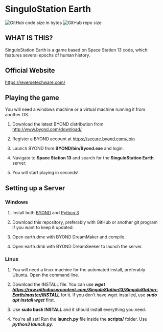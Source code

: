 # SinguloStation Earth

![GitHub code size in bytes](https://img.shields.io/github/languages/code-size/SinguloStation13/SinguloStation-Earth.svg?style=flat)
![GitHub repo size](https://img.shields.io/github/repo-size/SinguloStation13/SinguloStation-Earth.svg?style=flat)

## WHAT IS THIS?

SinguloStation Earth is a game based on Space Station 13 code, which features several epochs of human history.

## Official Website
https://reversetechware.com/

## Playing the game
You will need a windows machine or a virtual machine running it from another OS.

1. Download the latest BYOND distribution from http://www.byond.com/download/

2. Register a BYOND account at https://secure.byond.com/Join

3. Launch BYOND from **BYOND/bin/Byond.exe** and login.

4. Navigate to **Space Station 13** and search for the **SinguloStation Earth** server.

5. You will start playing in seconds!


## Setting up a Server

### Windows
1. Install both [BYOND](https://www.byond.com/download/) and [Python 3](https://www.python.org/downloads/windows/)

2. Download this repository, preferably with GitHub or another git program if you want to keep it updated.

3. Open earth.dme with BYOND DreamMaker and compile.

4. Open earth.dmb with BYOND DreamSeeker to launch the server.


### Linux
1. You will need a linux machine for the automated install, preferably Ubuntu. Open the command line.
 
2. Download the INSTALL file. You can use ***wget https://raw.githubusercontent.com/SinguloStation13/SinguloStation-Earth/master/INSTALL*** for it. If you don't have wget installed, use ***sudo apt install wget*** first.

3. Use **sudo bash INSTALL** and it should install everything you need.

4. You're all set! Run the **launch.py** file inside the **scripts/** folder. Use ***python3 launch.py***.
